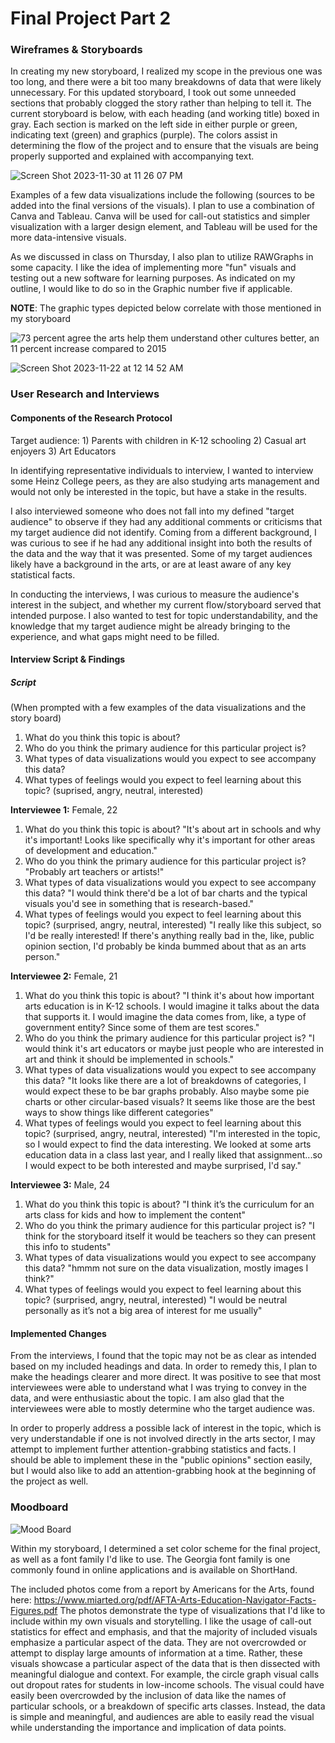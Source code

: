 # Final Project Part 2

### Wireframes & Storyboards 
In creating my new storyboard, I realized my scope in the previous one was too long, and there were a bit too many breakdowns of data that were likely unnecessary. For this updated storyboard, I took out some unneeded sections that probably clogged the story rather than helping to tell it. The current storyboard is below, with each heading (and working title) boxed in gray. Each section is marked on the left side in either purple or green, indicating text (green) and graphics (purple). The colors assist in determining the flow of the project and to ensure that the visuals are being properly supported and explained with accompanying text.   

![Screen Shot 2023-11-30 at 11 26 07 PM](https://github.com/emmavoelker/FinalProjectPart2/assets/149551887/5eecf314-48e5-4277-8ff5-d62adfd11025)

Examples of a few data visualizations include the following (sources to be added into the final versions of the visuals). I plan to use a combination of Canva and Tableau. Canva will be used for call-out statistics and simpler visualization with a larger design element, and Tableau will be used for the more data-intensive visuals. 

As we discussed in class on Thursday, I also plan to utilize RAWGraphs in some capacity. I like the idea of implementing more "fun" visuals and testing out a new software for learning purposes. As indicated on my outline, I would like to do so in the Graphic number five if applicable. 

**NOTE**: The graphic types depicted below correlate with those mentioned in my storyboard 

![73 percent agree the arts help them understand other cultures better, an 11 percent increase compared to 2015](https://github.com/emmavoelker/FinalProjectPart2/assets/149551887/5bc5726a-37f8-485b-b7fd-7a6333ca77d6)

![Screen Shot 2023-11-22 at 12 14 52 AM](https://github.com/emmavoelker/FinalProjectPart2/assets/149551887/60a0a3ec-a504-4aec-bfe2-54252bba8a0a)

### User Research and Interviews 


#### Components of the Research Protocol 
Target audience: 1) Parents with children in K-12 schooling 2) Casual art enjoyers 3) Art Educators 

In identifying representative individuals to interview, I wanted to interview some Heinz College peers, as they are also studying arts management and would not only be interested in the topic, but have a stake in the results. 

I also interviewed someone who does not fall into my defined "target audience" to observe if they had any additional comments or criticisms that my target audience did not identify. Coming from a different background, I was curious to see if he had any additional insight into both the results of the data and the way that it was presented. Some of my target audiences likely have a background in the arts, or are at least aware of any key statistical facts. 

In conducting the interviews, I was curious to measure the audience's interest in the subject, and whether my current flow/storyboard served that intended purpose. I also wanted to test for topic understandability, and the knowledge that my target audience might be already bringing to the experience, and what gaps might need to be filled. 

#### Interview Script & Findings 
##### Script
(When prompted with a few examples of the data visualizations and the story board)
1) What do you think this topic is about?
2) Who do you think the primary audience for this particular project is?
3) What types of data visualizations would you expect to see accompany this data?
4) What types of feelings would you expect to feel learning about this topic? (suprised, angry, neutral, interested)

**Interviewee 1:**
Female, 22 
1) What do you think this topic is about?
   "It's about art in schools and why it's important! Looks like specifically why it's important for other areas of development and education."
2) Who do you think the primary audience for this particular project is?
   "Probably art teachers or artists!"
3) What types of data visualizations would you expect to see accompany this data?
   "I would think there'd be a lot of bar charts and the typical visuals you'd see in something that is research-based."
4) What types of feelings would you expect to feel learning about this topic? (surprised, angry, neutral, interested)
   "I really like this subject, so I'd be really interested! If there's anything really bad in the, like, public opinion section, I'd probably be kinda         bummed about that as an arts person."

**Interviewee 2:**
Female, 21 
1) What do you think this topic is about?
   "I think it's about how important arts education is in K-12 schools. I would imagine it talks about the data that supports it. I would imagine the data comes from, like, a type of government entity? Since some of them are test scores."
2) Who do you think the primary audience for this particular project is?
   "I would think it's art educators or maybe just people who are interested in art and think it should be implemented in schools."
3) What types of data visualizations would you expect to see accompany this data?
   "It looks like there are a lot of breakdowns of categories, I would expect these to be bar graphs probably. Also maybe some pie charts or other circular-based visuals? It seems like those are the best ways to show things like different categories"
4) What types of feelings would you expect to feel learning about this topic? (surprised, angry, neutral, interested)
   "I'm interested in the topic, so I would expect to find the data interesting. We looked at some arts education data in a class last year, and I really liked that assignment...so I would expect to be both interested and maybe surprised, I'd say."

**Interviewee 3:**
Male, 24 
1) What do you think this topic is about?
   "I think it’s the curriculum for an arts class for kids and how to implement the content"
2) Who do you think the primary audience for this particular project is?
   "I think for the storyboard itself it would be teachers so they can present this info to students"
3) What types of data visualizations would you expect to see accompany this data?
   "hmmm not sure on the data visualization, mostly images I think?"
4) What types of feelings would you expect to feel learning about this topic? (surprised, angry, neutral, interested)
   "I would be neutral personally as it’s not a big area of interest for me usually"

#### Implemented Changes  
From the interviews, I found that the topic may not be as clear as intended based on my included headings and data. In order to remedy this, I plan to make the headings clearer and more direct. It was positive to see that most interviewees were able to understand what I was trying to convey in the data, and were enthusiastic about the topic. I am also glad that the interviewees were able to mostly determine who the target audience was. 

In order to properly address a possible lack of interest in the topic, which is very understandable if one is not involved directly in the arts sector, I may attempt to implement further attention-grabbing statistics and facts. I should be able to implement these in the "public opinions" section easily, but I would also like to add an attention-grabbing hook at the beginning of the project as well. 

### Moodboard 
![Mood Board](https://github.com/emmavoelker/final_project_EmmaVoelker/assets/149551887/d695165e-0387-47ff-8f5d-45fde2756d30)

Within my storyboard, I determined a set color scheme for the final project, as well as a font family I'd like to use. The Georgia font family is one commonly found in online applications and is available on ShortHand. 

The included photos come from a report by Americans for the Arts, found here: https://www.miarted.org/pdf/AFTA-Arts-Education-Navigator-Facts-Figures.pdf The photos demonstrate the type of visualizations that I'd like to include within my own visuals and storytelling. I like the usage of call-out statistics for effect and emphasis, and that the majority of included visuals emphasize a particular aspect of the data. They are not overcrowded or attempt to display large amounts of information at a time. Rather, these visuals showcase a particular aspect of the data that is then dissected with meaningful dialogue and context. For example, the circle graph visual calls out dropout rates for students in low-income schools. The visual could have easily been overcrowded by the inclusion of data like the names of particular schools, or a breakdown of specific arts classes. Instead, the data is simple and meaningful, and audiences are able to easily read the visual while understanding the importance and implication of data points. 
